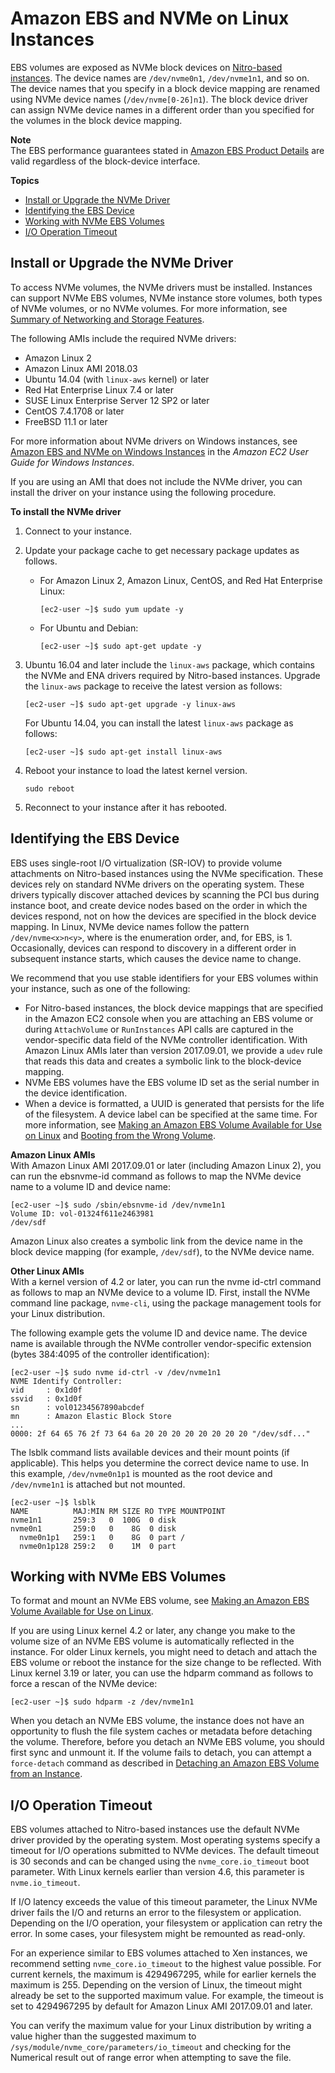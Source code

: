 # Amazon EBS and NVMe on Linux Instances<a name="nvme-ebs-volumes"></a>

EBS volumes are exposed as NVMe block devices on [Nitro\-based instances](instance-types.md#ec2-nitro-instances)\. The device names are `/dev/nvme0n1`, `/dev/nvme1n1`, and so on\. The device names that you specify in a block device mapping are renamed using NVMe device names \(`/dev/nvme[0-26]n1`\)\. The block device driver can assign NVMe device names in a different order than you specified for the volumes in the block device mapping\.

**Note**  
The EBS performance guarantees stated in [Amazon EBS Product Details](http://aws.amazon.com/ebs/details/) are valid regardless of the block\-device interface\.

**Topics**
+ [Install or Upgrade the NVMe Driver](#install-nvme-driver)
+ [Identifying the EBS Device](#identify-nvme-ebs-device)
+ [Working with NVMe EBS Volumes](#using-nvme-ebs-volumes)
+ [I/O Operation Timeout](#timeout-nvme-ebs-volumes)

## Install or Upgrade the NVMe Driver<a name="install-nvme-driver"></a>

To access NVMe volumes, the NVMe drivers must be installed\. Instances can support NVMe EBS volumes, NVMe instance store volumes, both types of NVMe volumes, or no NVMe volumes\. For more information, see [Summary of Networking and Storage Features](instance-types.md#instance-type-summary-table)\.

The following AMIs include the required NVMe drivers:
+ Amazon Linux 2
+ Amazon Linux AMI 2018\.03
+ Ubuntu 14\.04 \(with `linux-aws` kernel\) or later
+ Red Hat Enterprise Linux 7\.4 or later
+ SUSE Linux Enterprise Server 12 SP2 or later
+ CentOS 7\.4\.1708 or later
+ FreeBSD 11\.1 or later

For more information about NVMe drivers on Windows instances, see [Amazon EBS and NVMe on Windows Instances](https://docs.aws.amazon.com/AWSEC2/latest/WindowsGuide/nvme-ebs-volumes.html) in the *Amazon EC2 User Guide for Windows Instances*\.

If you are using an AMI that does not include the NVMe driver, you can install the driver on your instance using the following procedure\.

**To install the NVMe driver**

1. Connect to your instance\.

1. Update your package cache to get necessary package updates as follows\.
   + For Amazon Linux 2, Amazon Linux, CentOS, and Red Hat Enterprise Linux:

     ```
     [ec2-user ~]$ sudo yum update -y
     ```
   + For Ubuntu and Debian:

     ```
     [ec2-user ~]$ sudo apt-get update -y
     ```

1. Ubuntu 16\.04 and later include the `linux-aws` package, which contains the NVMe and ENA drivers required by Nitro\-based instances\. Upgrade the `linux-aws` package to receive the latest version as follows:

   ```
   [ec2-user ~]$ sudo apt-get upgrade -y linux-aws
   ```

   For Ubuntu 14\.04, you can install the latest `linux-aws` package as follows:

   ```
   [ec2-user ~]$ sudo apt-get install linux-aws
   ```

1. Reboot your instance to load the latest kernel version\.

   ```
   sudo reboot
   ```

1. Reconnect to your instance after it has rebooted\.

## Identifying the EBS Device<a name="identify-nvme-ebs-device"></a>

EBS uses single\-root I/O virtualization \(SR\-IOV\) to provide volume attachments on Nitro\-based instances using the NVMe specification\. These devices rely on standard NVMe drivers on the operating system\. These drivers typically discover attached devices by scanning the PCI bus during instance boot, and create device nodes based on the order in which the devices respond, not on how the devices are specified in the block device mapping\. In Linux, NVMe device names follow the pattern `/dev/nvme<x>n<y>`, where <x> is the enumeration order, and, for EBS, <y> is 1\. Occasionally, devices can respond to discovery in a different order in subsequent instance starts, which causes the device name to change\.

We recommend that you use stable identifiers for your EBS volumes within your instance, such as one of the following:
+ For Nitro\-based instances, the block device mappings that are specified in the Amazon EC2 console when you are attaching an EBS volume or during `AttachVolume` or `RunInstances` API calls are captured in the vendor\-specific data field of the NVMe controller identification\. With Amazon Linux AMIs later than version 2017\.09\.01, we provide a `udev` rule that reads this data and creates a symbolic link to the block\-device mapping\.
+ NVMe EBS volumes have the EBS volume ID set as the serial number in the device identification\.
+ When a device is formatted, a UUID is generated that persists for the life of the filesystem\. A device label can be specified at the same time\. For more information, see [Making an Amazon EBS Volume Available for Use on Linux](ebs-using-volumes.md) and [Booting from the Wrong Volume](instance-booting-from-wrong-volume.md)\.

**Amazon Linux AMIs**  
With Amazon Linux AMI 2017\.09\.01 or later \(including Amazon Linux 2\), you can run the ebsnvme\-id command as follows to map the NVMe device name to a volume ID and device name:

```
[ec2-user ~]$ sudo /sbin/ebsnvme-id /dev/nvme1n1
Volume ID: vol-01324f611e2463981
/dev/sdf
```

Amazon Linux also creates a symbolic link from the device name in the block device mapping \(for example, `/dev/sdf`\), to the NVMe device name\.

**Other Linux AMIs**  
With a kernel version of 4\.2 or later, you can run the nvme id\-ctrl command as follows to map an NVMe device to a volume ID\. First, install the NVMe command line package, `nvme-cli`, using the package management tools for your Linux distribution\.

The following example gets the volume ID and device name\. The device name is available through the NVMe controller vendor\-specific extension \(bytes 384:4095 of the controller identification\):

```
[ec2-user ~]$ sudo nvme id-ctrl -v /dev/nvme1n1
NVME Identify Controller:
vid     : 0x1d0f
ssvid   : 0x1d0f
sn      : vol01234567890abcdef
mn      : Amazon Elastic Block Store
...
0000: 2f 64 65 76 2f 73 64 6a 20 20 20 20 20 20 20 20 "/dev/sdf..."
```

The lsblk command lists available devices and their mount points \(if applicable\)\. This helps you determine the correct device name to use\. In this example, `/dev/nvme0n1p1` is mounted as the root device and `/dev/nvme1n1` is attached but not mounted\.

```
[ec2-user ~]$ lsblk
NAME          MAJ:MIN RM SIZE RO TYPE MOUNTPOINT
nvme1n1       259:3   0  100G  0 disk
nvme0n1       259:0   0    8G  0 disk
  nvme0n1p1   259:1   0    8G  0 part /
  nvme0n1p128 259:2   0    1M  0 part
```

## Working with NVMe EBS Volumes<a name="using-nvme-ebs-volumes"></a>

To format and mount an NVMe EBS volume, see [Making an Amazon EBS Volume Available for Use on Linux](ebs-using-volumes.md)\.

If you are using Linux kernel 4\.2 or later, any change you make to the volume size of an NVMe EBS volume is automatically reflected in the instance\. For older Linux kernels, you might need to detach and attach the EBS volume or reboot the instance for the size change to be reflected\. With Linux kernel 3\.19 or later, you can use the hdparm command as follows to force a rescan of the NVMe device:

```
[ec2-user ~]$ sudo hdparm -z /dev/nvme1n1
```

When you detach an NVMe EBS volume, the instance does not have an opportunity to flush the file system caches or metadata before detaching the volume\. Therefore, before you detach an NVMe EBS volume, you should first sync and unmount it\. If the volume fails to detach, you can attempt a `force-detach` command as described in [Detaching an Amazon EBS Volume from an Instance](ebs-detaching-volume.md)\.

## I/O Operation Timeout<a name="timeout-nvme-ebs-volumes"></a>

EBS volumes attached to Nitro\-based instances use the default NVMe driver provided by the operating system\. Most operating systems specify a timeout for I/O operations submitted to NVMe devices\. The default timeout is 30 seconds and can be changed using the `nvme_core.io_timeout` boot parameter\. With Linux kernels earlier than version 4\.6, this parameter is `nvme.io_timeout`\.

If I/O latency exceeds the value of this timeout parameter, the Linux NVMe driver fails the I/O and returns an error to the filesystem or application\. Depending on the I/O operation, your filesystem or application can retry the error\. In some cases, your filesystem might be remounted as read\-only\.

For an experience similar to EBS volumes attached to Xen instances, we recommend setting `nvme_core.io_timeout` to the highest value possible\. For current kernels, the maximum is 4294967295, while for earlier kernels the maximum is 255\. Depending on the version of Linux, the timeout might already be set to the supported maximum value\. For example, the timeout is set to 4294967295 by default for Amazon Linux AMI 2017\.09\.01 and later\.

You can verify the maximum value for your Linux distribution by writing a value higher than the suggested maximum to `/sys/module/nvme_core/parameters/io_timeout` and checking for the Numerical result out of range error when attempting to save the file\.